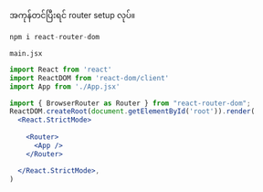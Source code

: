 အကုန်တင်ပြီးရင် router setup လုပ်။ 
```jsx
npm i react-router-dom
```
`main.jsx`

```jsx
import React from 'react'
import ReactDOM from 'react-dom/client'
import App from './App.jsx'

import { BrowserRouter as Router } from "react-router-dom";
ReactDOM.createRoot(document.getElementById('root')).render(
  <React.StrictMode>
  
    <Router>
      <App />
    </Router>

  </React.StrictMode>,
)

```
